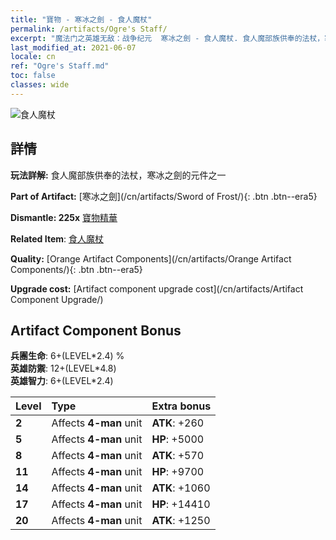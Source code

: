 ```yaml
---
title: "寶物 - 寒冰之劍 - 食人魔杖"
permalink: /artifacts/Ogre's Staff/
excerpt: "魔法门之英雄无敌：战争纪元  寒冰之劍 - 食人魔杖. 食人魔部族供奉的法杖，寒冰之劍的元件之一"
last_modified_at: 2021-06-07
locale: cn
ref: "Ogre's Staff.md"
toc: false
classes: wide
---
```


 ![食人魔杖](/images/t/artifact_40434.png)



## 詳情

 **玩法詳解:** 食人魔部族供奉的法杖，寒冰之劍的元件之一

 **Part of Artifact:** [寒冰之劍](/cn/artifacts/Sword of Frost/){: .btn .btn--era5}

 **Dismantle: 225x** [寶物精華](/cn/Items/con_905/)

 **Related Item**: [食人魔杖](/cn/Items/art_163/)

 **Quality:** [Orange Artifact Components](/cn/artifacts/Orange Artifact Components/){: .btn .btn--era5}

 **Upgrade cost:** [Artifact component upgrade cost](/cn/artifacts/Artifact Component Upgrade/)

## Artifact Component Bonus

  **兵團生命**: 6+(LEVEL\*2.4) %<br/>**英雄防禦**: 12+(LEVEL\*4.8)<br/>**英雄智力**: 6+(LEVEL\*2.4)

  |  Level  | Type |    Extra bonus  | 
  |:--------|:-----|:----------------| 
  | **2** | Affects **4-man** unit | **ATK**: +260 | 
  | **5** | Affects **4-man** unit | **HP**: +5000 | 
  | **8** | Affects **4-man** unit | **ATK**: +570 | 
  | **11** | Affects **4-man** unit | **HP**: +9700 | 
  | **14** | Affects **4-man** unit | **ATK**: +1060 | 
  | **17** | Affects **4-man** unit | **HP**: +14410 | 
  | **20** | Affects **4-man** unit | **ATK**: +1250 | 
